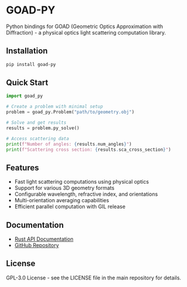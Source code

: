 # GOAD-PY

Python bindings for GOAD (Geometric Optics Approximation with Diffraction) - a physical optics light scattering computation library.

## Installation

```bash
pip install goad-py
```

## Quick Start

```python
import goad_py

# Create a problem with minimal setup
problem = goad_py.Problem("path/to/geometry.obj")

# Solve and get results
results = problem.py_solve()

# Access scattering data
print(f"Number of angles: {results.num_angles}")
print(f"Scattering cross section: {results.sca_cross_section}")
```

## Features

- Fast light scattering computations using physical optics
- Support for various 3D geometry formats
- Configurable wavelength, refractive index, and orientations
- Multi-orientation averaging capabilities
- Efficient parallel computation with GIL release

## Documentation

- [Rust API Documentation](https://docs.rs/goad/0.1.0/goad/index.html)
- [GitHub Repository](https://github.com/hballington12/goad)

## License

GPL-3.0 License - see the LICENSE file in the main repository for details.